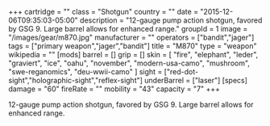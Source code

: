 +++
cartridge = ""
class = "Shotgun"
country = ""
date = "2015-12-06T09:35:03-05:00"
description = "12-gauge pump action shotgun, favored by GSG 9. Large barrel allows for enhanced range."
groupId = 1
image = "/images/gear/m870.jpg"
manufacturer = ""
operators = ["bandit","jager"]
tags = ["primary weapon","jager","bandit"]
title = "M870"
type = "weapon"
wikipedia = ""
[mods]
  barrel = []
  grip = []
  skin = [
    "fire",
    "elephant",
    "leder",
    "graviert",
    "ice",
    "oahu",
    "november",
    "modern-usa-camo",
    "mushroom",
    "swe-reganomics",
    "deu-wwii-camo"
  ]
  sight = ["red-dot-sight","holographic-sight","reflex-sight"]
  underBarrel = ["laser"]
[specs]
  damage = "60"
  fireRate = ""
  mobility = "43"
  capacity = "7"
+++

12-gauge pump action shotgun, favored by GSG 9. Large barrel allows for enhanced range.
